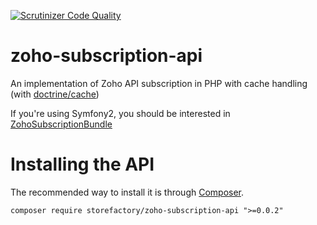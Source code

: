 [![Scrutinizer Code Quality](https://scrutinizer-ci.com/g/StoreFactory/zoho-subscription-api/badges/quality-score.png?b=master)](https://scrutinizer-ci.com/g/StoreFactory/zoho-subscription-api/?branch=master)

# zoho-subscription-api
An implementation of Zoho API subscription in PHP with cache handling (with [doctrine/cache](https://github.com/doctrine/cache))

If you're using Symfony2, you should be interested in [ZohoSubscriptionBundle](https://github.com/StoreFactory/ZohoSubscriptionBundle)

# Installing the API
The recommended way to install it is through [Composer](http://getcomposer.org/download/).

`composer require storefactory/zoho-subscription-api ">=0.0.2"`

